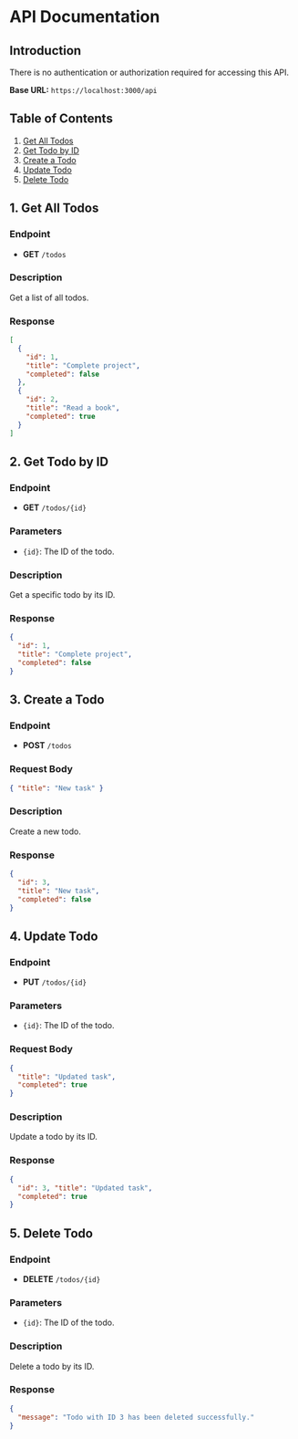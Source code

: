 # API Documentation

## Introduction

There is no authentication or authorization required for accessing this API.

**Base URL:** `https://localhost:3000/api`

## Table of Contents

1. [Get All Todos](#1-get-all-todos)
2. [Get Todo by ID](#2-get-todo-by-id)
3. [Create a Todo](#3-create-a-todo)
4. [Update Todo](#4-update-todo)
5. [Delete Todo](#5-delete-todo)

## 1. Get All Todos

### Endpoint

- **GET** `/todos`

### Description

Get a list of all todos.

### Response

```json
[
  {
    "id": 1,
    "title": "Complete project",
    "completed": false
  },
  {
    "id": 2,
    "title": "Read a book",
    "completed": true
  }
]
```
 
## 2. Get Todo by ID

### Endpoint

- **GET** `/todos/{id}`

### Parameters

- `{id}`: The ID of the todo.

### Description

Get a specific todo by its ID.

### Response

```json
{
  "id": 1,
  "title": "Complete project",
  "completed": false
}
```


## 3. Create a Todo

### Endpoint

- **POST** `/todos`

### Request Body

```json
{ "title": "New task" }
```


### Description

Create a new todo.

### Response

```json
{ 
  "id": 3,
  "title": "New task",
  "completed": false
}
```
## 4. Update Todo

### Endpoint

- **PUT** `/todos/{id}`

### Parameters

- `{id}`: The ID of the todo.

### Request Body

```json
{ 
  "title": "Updated task",
  "completed": true
}
```

### Description

Update a todo by its ID.

### Response

```json
{
  "id": 3, "title": "Updated task",
  "completed": true
}
```

## 5. Delete Todo

### Endpoint

- **DELETE** `/todos/{id}`

### Parameters

- `{id}`: The ID of the todo.

### Description

Delete a todo by its ID.

### Response

```json
{ 
  "message": "Todo with ID 3 has been deleted successfully."
}
```

